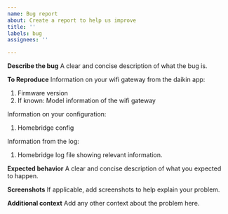 ```yaml
---
name: Bug report
about: Create a report to help us improve
title: ''
labels: bug
assignees: ''

---
```


**Describe the bug**
A clear and concise description of what the bug is.

**To Reproduce**
Information on your wifi gateway from the daikin app:
1. Firmware version
2. If known: Model information of the wifi gateway

Information on your configuration:
1. Homebridge config

Information from the log:
1. Homebridge log file showing relevant information.

**Expected behavior**
A clear and concise description of what you expected to happen.

**Screenshots**
If applicable, add screenshots to help explain your problem.

**Additional context**
Add any other context about the problem here.
